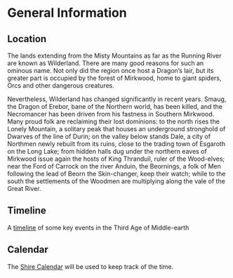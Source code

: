 # General Information

## Location

The lands extending from the Misty Mountains as far as the Running River are known as Wilderland. There are many good reasons for such an ominous name. Not only did the region once host a Dragon’s lair, but its greater part is occupied by the forest of Mirkwood, home to giant spiders, Orcs and other dangerous creatures. 

Nevertheless, Wilderland has changed significantly in recent years. Smaug, the Dragon of Erebor, bane of the Northern world, has been killed, and the Necromancer has been driven from his fastness in Southern Mirkwood. Many proud folk are reclaiming their lost dominions: to the north rises the Lonely Mountain, a solitary peak that houses an underground stronghold of Dwarves of the line of Durin; on the valley below stands Dale, a city of Northmen newly rebuilt from its ruins, close to the trading town of Esgaroth on the Long Lake; from hidden halls dug under the northern eaves of Mirkwood issue again the hosts of King Thranduil, ruler of the Wood-elves; near the Ford of Carrock on the river Anduin, the Beornings, a folk of Men following the lead of Beorn the Skin-changer, keep their watch; while to the south the settlements of the Woodmen are multiplying along the vale of the Great River.

## Timeline

A [timeline](timeline.md) of some key events in the Third Age of Middle-earth

## Calendar

The [Shire Calendar](http://tolkiengateway.net/wiki/Shire_Calendar) will be used to keep track of the time.
